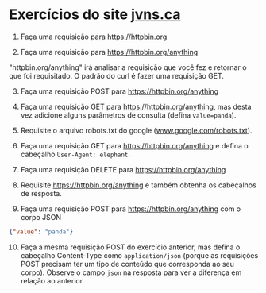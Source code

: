 # Exercícios do site [jvns.ca](https://jvns.ca/blog/2019/08/27/curl-exercises/)

1. Faça uma requisição para https://httpbin.org

2. Faça uma requisição para https://httpbin.org/anything

"httpbin.org/anything" irá analisar a requisição que você fez e retornar o que foi requisitado. O padrão do curl é fazer uma requisição GET.

3. Faça uma requisição POST para https://httpbin.org/anything

4. Faça uma requisição GET para https://httpbin.org/anything, mas desta vez adicione alguns parâmetros de consulta (defina ```value=panda```).

5. Requisite o arquivo robots.txt do google (www.google.com/robots.txt).

6. Faça uma requisição GET para https://httpbin.org/anything e defina o cabeçalho ```User-Agent: elephant```.

7. Faça uma requisição DELETE para https://httpbin.org/anything

8. Requisite https://httpbin.org/anything e também obtenha os cabeçalhos de resposta.

9. Faça uma requisição POST para https://httpbin.org/anything com o corpo JSON

```json
{"value": "panda"}
```

10. Faça a mesma requisição POST do exercício anterior, mas defina o cabeçalho Content-Type como ```application/json``` (porque as requisições POST precisam ter um tipo de conteúdo que corresponda ao seu corpo). Observe o campo ```json``` na resposta para ver a diferença em relação ao anterior.
